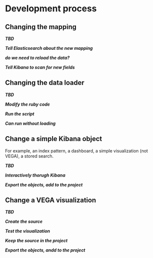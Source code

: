 # Development process

## Changing the mapping

__*TBD*__

__*Tell Elasticsearch about the new mapping*__

__*do we need to reload the data?*__

__*Tell Kibana to scan for new fields*__

## Changing the data loader

__*TBD*__

__*Modify the ruby code*__

__*Run the script*__

__*Can run without loading*__

## Change a simple Kibana object

For example, an index pattern, a dashboard, a simple visualization (not VEGA), a stored search.

__*TBD*__

__*Interactively thorugh Kibana*__

__*Export the objects, add to the project*__

## Change a VEGA visualization

__*TBD*__

__*Create the source*__

__*Test the visualization*__

__*Keep the source in the project*__

__*Export the objects, andd to the project*__